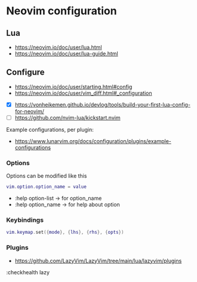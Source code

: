 # Neovim configuration


## Lua
- https://neovim.io/doc/user/lua.html
- https://neovim.io/doc/user/lua-guide.html


## Configure
- https://neovim.io/doc/user/starting.html#config
- https://neovim.io/doc/user/vim_diff.html#_configuration

- [X] https://vonheikemen.github.io/devlog/tools/build-your-first-lua-config-for-neovim/
- [ ] https://github.com/nvim-lua/kickstart.nvim

Example configurations, per plugin:
- https://www.lunarvim.org/docs/configuration/plugins/example-configurations


### Options

Options can be modified like this

```lua
vim.option.option_name = value
```

- :help option-list → for option_name
- :help option_name → for help about option



### Keybindings

```lua
vim.keymap.set({mode}, {lhs}, {rhs}, {opts})
```


### Plugins

- https://github.com/LazyVim/LazyVim/tree/main/lua/lazyvim/plugins


:checkhealth lazy

